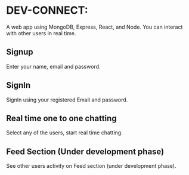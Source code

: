 # DEV-CONNECT: 
A web app using MongoDB, Express, React, and Node. You can interact with other users in real time.
## Signup
Enter your name, email and password.
## SignIn
SignIn using your registered Email and password.
## Real time one to one chatting 
Select any of the users, start real time chatting.
## Feed Section (Under development phase)
See other users activity on Feed section (under development phase).